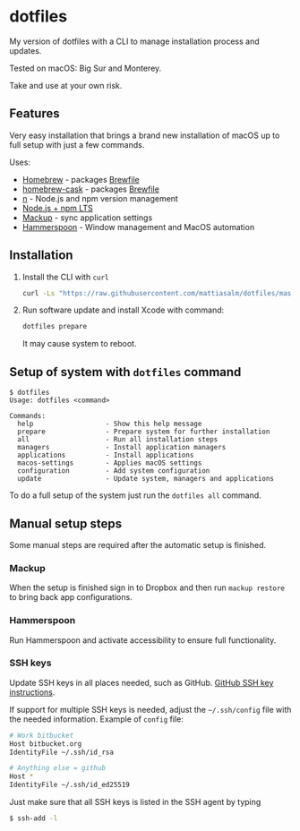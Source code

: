 # dotfiles

My version of dotfiles with a CLI to manage installation process and updates.

Tested on macOS: Big Sur and Monterey.

Take and use at your own risk.

## Features

Very easy installation that brings a brand new installation of macOS up to full setup with just a few commands.

Uses:

- [Homebrew](https://brew.sh) - packages [Brewfile](./applications/Brewfile)
- [homebrew-cask](https://github.com/Homebrew/homebrew-cask) - packages [Brewfile](./applications/Caskfile)
- [n](https://github.com/tj/n) - Node.js and npm version management
- [Node.js + npm LTS](https://nodejs.org/en/download/)
- [Mackup](https://github.com/lra/mackup) - sync application settings
- [Hammerspoon](https://www.hammerspoon.org/) - Window management and MacOS automation

## Installation

1. Install the CLI with `curl`

	```bash
	curl -Ls "https://raw.githubusercontent.com/mattiasalm/dotfiles/master/remote-install.sh" | zsh
	```

2. Run software update and install Xcode with command:
	```bash
	dotfiles prepare
	```
	It may cause system to reboot.

## Setup of system with `dotfiles` command

```
$ dotfiles
Usage: dotfiles <command>

Commands:
  help                  - Show this help message
  prepare               - Prepare system for further installation
  all                   - Run all installation steps
  managers              - Install application managers
  applications          - Install applications
  macos-settings        - Applies macOS settings
  configuration         - Add system configuration
  update                - Update system, managers and applications
```

To do a full setup of the system just run the `dotfiles all` command.

## Manual setup steps

Some manual steps are required after the automatic setup is finished. 

### Mackup

When the setup is finished sign in to Dropbox and then run `mackup restore` to bring back app configurations.

### Hammerspoon

Run Hammerspoon and activate accessibility to ensure full functionality.

### SSH keys

Update SSH keys in all places needed, such as GitHub. [GitHub SSH key instructions](https://docs.github.com/en/authentication/connecting-to-github-with-ssh/adding-a-new-ssh-key-to-your-github-account).

If support for multiple SSH keys is needed, adjust the `~/.ssh/config` file with the needed information. Example of `config` file:

```bash
# Work bitbucket
Host bitbucket.org
IdentityFile ~/.ssh/id_rsa

# Anything else = github
Host *
IdentityFile ~/.ssh/id_ed25519
```

Just make sure that all SSH keys is listed in the SSH agent by typing 

```bash
$ ssh-add -l
```